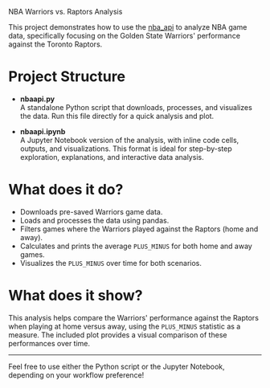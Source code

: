 NBA Warriors vs. Raptors Analysis

This project demonstrates how to use the [nba_api](https://github.com/swar/nba_api) to analyze NBA game data, specifically focusing on the Golden State Warriors' performance against the Toronto Raptors.

# Project Structure

- **nbaapi.py**  
  A standalone Python script that downloads, processes, and visualizes the data. Run this file directly for a quick analysis and plot.

- **nbaapi.ipynb**  
  A Jupyter Notebook version of the analysis, with inline code cells, outputs, and visualizations. This format is ideal for step-by-step exploration, explanations, and interactive data analysis.

# What does it do?

- Downloads pre-saved Warriors game data.
- Loads and processes the data using pandas.
- Filters games where the Warriors played against the Raptors (home and away).
- Calculates and prints the average `PLUS_MINUS` for both home and away games.
- Visualizes the `PLUS_MINUS` over time for both scenarios.

# What does it show?

This analysis helps compare the Warriors' performance against the Raptors when playing at home versus away, using the `PLUS_MINUS` statistic as a measure. The included plot provides a visual comparison of these performances over time.

---

Feel free to use either the Python script or the Jupyter Notebook, depending on your workflow preference!
